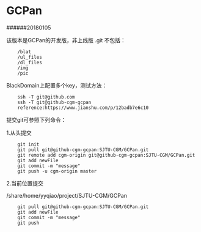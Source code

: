 # GCPan
######20180105

该版本是GCPan的开发版，非上线版
.git 不包括：
```
	/blat
	/ul_files
	/dl_files
	/img
	/pic
```

BlackDomain上配置多个key，测试方法：
```
	ssh -T git@github.com
	ssh -T git@github-cgm-gcpan
	reference:https://www.jianshu.com/p/12badb7e6c10
```

提交git可参照下列命令：

1.从头提交
```
	git init
	git pull git@github-cgm-gcpan:SJTU-CGM/GCPan.git
	git remote add cgm-origin git@github-cgm-gcpan:SJTU-CGM/GCPan.git
	git add newFile
	git commit -m "message"
	git push -u cgm-origin master
```
2.当前位置提交

/share/home/yyqiao/project/SJTU-CGM/GCPan
```
	git pull git@github-cgm-gcpan:SJTU-CGM/GCPan.git
	git add newFile
	git commit -m "message"
	git push

```
